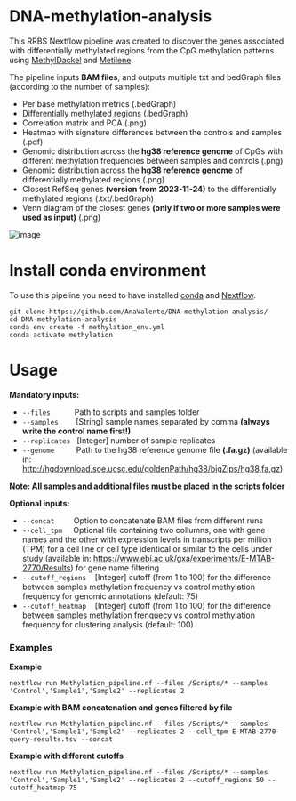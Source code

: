 # DNA-methylation-analysis

This RRBS Nextflow pipeline was created to discover the genes associated with differentially methylated regions from the CpG methylation patterns using [MethylDackel](https://github.com/dpryan79/MethylDackel) and [Metilene](http://legacy.bioinf.uni-leipzig.de/Software/metilene/).

The pipeline inputs **BAM files**, and outputs multiple txt and bedGraph files (according to the number of samples):
- Per base methylation metrics (.bedGraph)
- Differentially methylated regions (.bedGraph)
- Correlation matrix and PCA (.png)
- Heatmap with signature differences between the controls and samples (.pdf)
- Genomic distribution across the **hg38 reference genome** of CpGs with different methylation frequencies between samples and controls (.png)
- Genomic distribution across the **hg38 reference genome** of differentially methylated regions (.png)
- Closest RefSeq genes **(version from 2023-11-24)** to the differentially methylated regions (.txt/.bedGraph)
- Venn diagram of the closest genes **(only if two or more samples were used as input)** (.png)

![image](https://i.ibb.co/80RgK03/test.png)

# Install conda environment

To use this pipeline you need to have installed [conda](https://docs.conda.io/projects/conda/en/stable/user-guide/install/linux.html) and [Nextflow](https://www.nextflow.io/docs/latest/getstarted.html).

```shell
git clone https://github.com/AnaValente/DNA-methylation-analysis/
cd DNA-methylation-analysis
conda env create -f methylation_env.yml
conda activate methylation
```

# Usage

**Mandatory inputs:**
 - `--files` &nbsp;&nbsp;&nbsp;&nbsp;&nbsp;&nbsp;&nbsp;&nbsp;&nbsp; Path to scripts and samples folder
 - `--samples` &nbsp;&nbsp;&nbsp;&nbsp;&nbsp;&nbsp; [String] sample names separated by comma **(always write the control name first!)**
 - `--replicates` &nbsp; [Integer] number of sample replicates
 - `--genome` &nbsp;&nbsp;&nbsp;&nbsp;&nbsp;&nbsp;&nbsp;&nbsp; Path to the hg38 reference genome file **(.fa.gz)** (available in: http://hgdownload.soe.ucsc.edu/goldenPath/hg38/bigZips/hg38.fa.gz)

**Note: All samples and additional files must be placed in the scripts folder**

**Optional inputs:**
- `--concat ` &nbsp;&nbsp;&nbsp;&nbsp;&nbsp; Option to concatenate BAM files from different runs
- `--cell_tpm` &nbsp;&nbsp;&nbsp; Optional file containing two collumns, one with gene names and the other with expression levels in transcripts per million (TPM) for a cell line or cell type identical or similar to the cells under study (available in: https://www.ebi.ac.uk/gxa/experiments/E-MTAB-2770/Results) for gene name filtering
- `--cutoff_regions` &nbsp;&nbsp; [Integer] cutoff (from 1 to 100) for the difference between samples methylation frequency vs control methylation frequency for genomic annotations (default: 75)
- `--cutoff_heatmap` &nbsp;&nbsp; [Integer] cutoff (from 1 to 100) for the difference between samples methylation frenquecy vs control methylation frequency for clustering analysis (default: 100)

### Examples

**Example**
```
nextflow run Methylation_pipeline.nf --files /Scripts/* --samples 'Control','Sample1','Sample2' --replicates 2
```

**Example with BAM concatenation and genes filtered by file**
```
nextflow run Methylation_pipeline.nf --files /Scripts/* --samples 'Control','Sample1','Sample2' --replicates 2 --cell_tpm E-MTAB-2770-query-results.tsv --concat 
```

**Example with different cutoffs**
```
nextflow run Methylation_pipeline.nf --files /Scripts/* --samples 'Control','Sample1','Sample2' --replicates 2 --cutoff_regions 50 --cutoff_heatmap 75
```









